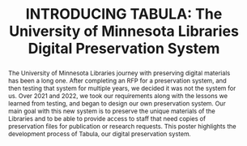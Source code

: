 ---
abstract: The University of Minnesota Libraries journey with preserving digital materials
  has been a long one.  After completing an RFP for a preservation system, and then
  testing that system for multiple years, we decided it was not the system for us.
  Over 2021 and 2022, we took our requirements along with the lessons we learned from
  testing, and began to design our own preservation system.  Our main goal with this
  new system is to preserve the unique materials of the Libraries and to be able to
  provide access to staff that need copies of preservation files for publication or
  research requests.  This poster highlights the development process of Tabula, our
  digital preservation system.
creators:
- Kussmann, Carol
date: null
document_url: https://www.ideals.illinois.edu/items/128272/bitstreams/428909/data.pdf
grand_parent: iPRES
institutions: []
keywords:
- digital preservation
- digital preservation system
- libraries
- implementation
landing_page_url: https://hdl.handle.net/2142/121068
language: eng
layout: publication
license: CC-BY 4.0 International
notes_url: null
parent: iPRES 2023
publication_type: paper
size: null
slides_url: null
source_name: iPRES
title: 'INTRODUCING TABULA: The University of Minnesota Libraries Digital Preservation
  System'
year: 2023
---